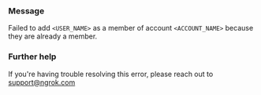 
### Message
Failed to add <code>&lt;USER_NAME&gt;</code> as a member of account <code>&lt;ACCOUNT_NAME&gt;</code> because they are already a member.

### Further help
If you're having trouble resolving this error, please reach out to [support@ngrok.com](mailto:support@ngrok.com?subject=Help%20with%20ERR_NGROK_6601)

